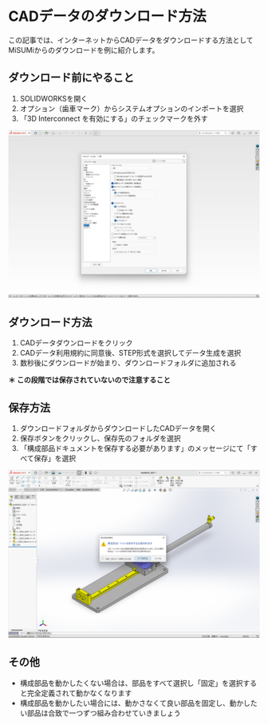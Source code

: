 # CADデータのダウンロード方法

この記事では、インターネットからCADデータをダウンロードする方法としてMiSUMiからのダウンロードを例に紹介します。

## ダウンロード前にやること
1. SOLIDWORKSを開く
2. オプション（歯車マーク）からシステムオプションのインポートを選択
3. 「3D Interconnect を有効にする」のチェックマークを外す

![スクリーンショット（17）1](./img/%E3%82%B9%E3%82%AF%E3%83%AA%E3%83%BC%E3%83%B3%E3%82%B7%E3%83%A7%E3%83%83%E3%83%88%20(17)%201.png)

## ダウンロード方法
1. CADデータダウンロードをクリック
2. CADデータ利用規約に同意後、STEP形式を選択してデータ生成を選択
3. 数秒後にダウンロードが始まり、ダウンロードフォルダに追加される

**＊ この段階では保存されていないので注意すること**

## 保存方法
1. ダウンロードフォルダからダウンロードしたCADデータを開く
2. 保存ボタンをクリックし、保存先のフォルダを選択
3. 「構成部品ドキュメントを保存する必要があります」のメッセージにて「すべて保存」を選択

![スクリーンショット（18）1](./img/%E3%82%B9%E3%82%AF%E3%83%AA%E3%83%BC%E3%83%B3%E3%82%B7%E3%83%A7%E3%83%83%E3%83%88%20(18)%201.png)

## その他
* 構成部品を動かしたくない場合は、部品をすべて選択し「固定」を選択すると完全定義されて動かなくなります
* 構成部品を動かしたい場合には、動かさなくて良い部品を固定し、動かしたい部品は合致で一つずつ組み合わせていきましょう